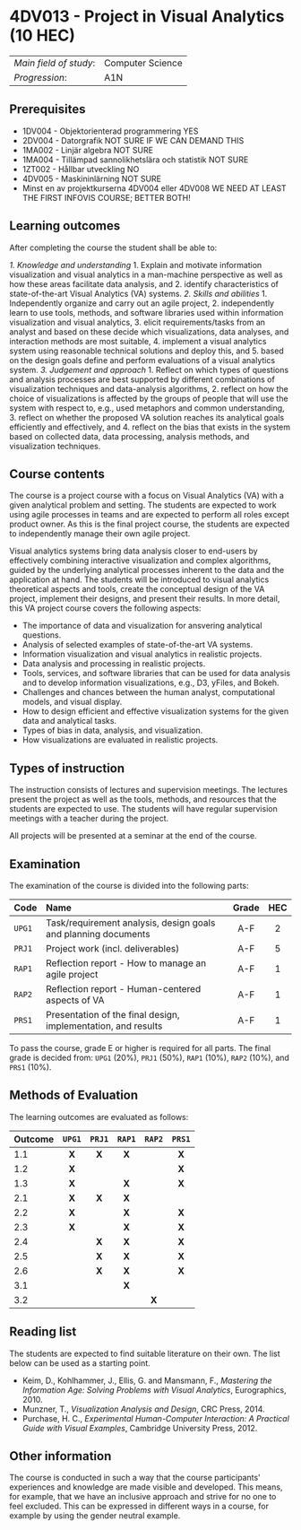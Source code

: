 # 4DV013 - Project in Visual Analytics (10 HEC)

|     |     |
| --- | --- | 
| *Main field of study*: | Computer Science | 
| *Progression*: | A1N | 

## Prerequisites

- 1DV004 - Objektorienterad programmering     YES
- 2DV004 - Datorgrafik    NOT SURE IF WE CAN DEMAND THIS
- 1MA002 - Linjär algebra    NOT SURE
- 1MA004 - Tillämpad sannolikhetslära och statistik     NOT SURE
- 1ZT002 - Hållbar utveckling    NO
- 4DV005 - Maskininlärning    NOT SURE
- Minst en av projektkurserna 4DV004 eller 4DV008   WE NEED AT LEAST THE FIRST INFOVIS COURSE; BETTER BOTH!

## Learning outcomes

After completing the course the student shall be able to:

*1. Knowledge and understanding*
	1. Explain and motivate information visualization and visual analytics in a man-machine perspective as well as how these areas facilitate data analysis, and
	2. identify characteristics of state-of-the-art Visual Analytics (VA) systems.
*2. Skills and abilities*
	1. Independently organize and carry out an agile project,
	2. independently learn to use tools, methods, and software libraries used within information visualization and visual analytics,
	3. elicit requirements/tasks from an analyst and based on these decide which visualizations, data analyses, and interaction methods are most suitable,
	4. implement a visual analytics system using reasonable technical solutions and deploy this, and
	5. based on the design goals define and perform evaluations of a visual analytics system.
*3. Judgement and approach*
	1. Reflect on which types of questions and analysis processes are best supported by different combinations of visualization techniques and data-analysis algorithms, 
	2. reflect on how the choice of visualizations is affected by the groups of people that will use the system with respect to, e.g., used metaphors and common understanding, 
	3. reflect on whether the proposed VA solution reaches its analytical goals efficiently and effectively, and
	4. reflect on the bias that exists in the system based on collected data, data processing, analysis methods, and visualization techniques.

## Course contents

The course is a project course with a focus on Visual Analytics (VA) with a given analytical problem and setting. The students are expected to work using agile processes in teams and are expected to perform all roles except product owner. As this is the final project course, the students are expected to independently manage their own agile project. 

Visual analytics systems bring data analysis closer to end-users by effectively combining interactive visualization and complex algorithms, guided by the underlying analytical processes inherent to the data and the application at hand. The students will be introduced to visual analytics theoretical aspects and tools, create the conceptual design of the VA project, implement their designs, and present their results. In more detail, this VA project course covers the following aspects:

- The importance of data and visualization for ansvering analytical questions.
- Analysis of selected examples of state-of-the-art VA systems.
- Information visualization and visual analytics in realistic projects.
- Data analysis and processing in realistic projects.
- Tools, services, and software libraries that can be used for data analysis and to develop information visualizations, e.g., D3, yFiles, and Bokeh.
- Challenges and chances between the human analyst, computational models, and visual display.
- How to design efficient and effective visualization systems for the given data and analytical tasks.
- Types of bias in data, analysis, and visualization.
- How visualizations are evaluated in realistic projects.

## Types of instruction

The instruction consists of lectures and supervision meetings. The lectures present the project as well as the tools, methods, and resources that the students are expected to use. The students will have regular supervision meetings with a teacher during the project.

All projects will be presented at a seminar at the end of the course.

## Examination

The examination of the course is divided into the following parts:

| Code | Name             | Grade | HEC | 
| :--- | :--------------------------------------          | :---: | :---: |  
|`UPG1`| Task/requirement analysis, design goals and planning documents                   | A-F   | 2     |  
|`PRJ1`| Project work (incl. deliverables)                 | A-F   | 5     |  
|`RAP1`| Reflection report - How to manage an agile project | A-F   | 1     |  
|`RAP2`| Reflection report - Human-centered aspects of VA   | A-F   | 1     |  
|`PRS1`| Presentation of the final design, implementation, and results             | A-F   | 1     |  

To pass the course, grade E or higher is required for all parts. The final grade is decided from: `UPG1` (20%), `PRJ1` (50%), `RAP1` (10%), `RAP2` (10%), and `PRS1` (10%).

## Methods of Evaluation

The learning outcomes are evaluated as follows:

| Outcome |`UPG1` |`PRJ1` |`RAP1` |`RAP2` |`PRS1` |
| :--------- | :---: | :---: | :---: | :---: | :---: |
| 1.1        | **X** | **X** | **X** |       | **X** |
| 1.2        | **X** |       |       |       | **X** |
| 1.3        | **X** |       | **X** |       | **X** |
| 2.1        | **X** | **X** | **X** |       |       |
| 2.2        | **X** |       | **X** |       | **X** |
| 2.3        | **X** |       | **X** |       | **X** |
| 2.4        |       | **X** | **X** |       | **X** |
| 2.5        |       | **X** | **X** |       | **X** |
| 2.6        |       | **X** | **X** |       | **X** |
| 3.1        |       |       | **X** |       |       |
| 3.2        |       |       |       | **X** |       |


## Reading list

The students are expected to find suitable literature on their own. The list below can be used as a starting point.

- Keim, D., Kohlhammer, J., Ellis, G. and Mansmann, F., *Mastering the Information Age: Solving Problems with Visual Analytics*, Eurographics, 2010.
- Munzner, T., *Visualization Analysis and Design*, CRC Press, 2014.
- Purchase, H. C., *Experimental Human-Computer Interaction: A Practical Guide with Visual Examples*, Cambridge University Press, 2012.

## Other information

The course is conducted in such a way that the course participants' experiences and knowledge are made visible and developed. This means, for example, that we have an inclusive approach and strive for no one to feel excluded. This can be expressed in different ways in a course, for example by using the gender neutral example.
